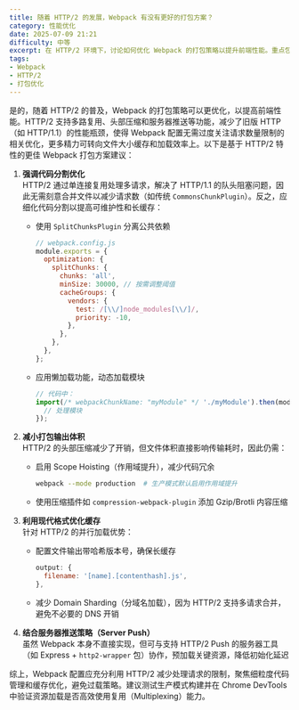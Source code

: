 ```yaml
---
title: 随着 HTTP/2 的发展，Webpack 有没有更好的打包方案？
category: 性能优化
date: 2025-07-09 21:21
difficulty: 中等
excerpt: 在 HTTP/2 环境下，讨论如何优化 Webpack 的打包策略以提升前端性能。重点包括代码分割、文件压缩和资源加载方式的调整。
tags:
- Webpack
- HTTP/2
- 打包优化
---
```

是的，随着 HTTP/2 的普及，Webpack 的打包策略可以更优化，以提高前端性能。HTTP/2 支持多路复用、头部压缩和服务器推送等功能，减少了旧版 HTTP（如 HTTP/1.1）的性能瓶颈，使得 Webpack 配置无需过度关注请求数量限制的相关优化，更多精力可转向文件大小缓存和加载效率上。以下是基于 HTTP/2 特性的更佳 Webpack 打包方案建议：  

1. **强调代码分割优化**  
   HTTP/2 通过单连接复用处理多请求，解决了 HTTP/1.1 的队头阻塞问题，因此无需刻意合并文件以减少请求数（如传统 `CommonsChunkPlugin`）。反之，应细化代码分割以提高可维护性和长缓存：  
   - 使用 `SplitChunksPlugin` 分离公共依赖  
     ```javascript  
     // webpack.config.js  
     module.exports = {  
       optimization: {  
         splitChunks: {  
           chunks: 'all',  
           minSize: 30000, // 按需调整阈值  
           cacheGroups: {  
             vendors: {  
               test: /[\\/]node_modules[\\/]/,  
               priority: -10,  
             },  
           },  
         },  
       },  
     };  
     ```  
   - 应用懒加载功能，动态加载模块  
     ```javascript  
     // 代码中：  
     import(/* webpackChunkName: "myModule" */ './myModule').then(module => {  
       // 处理模块  
     });  
     ```  

2. **减小打包输出体积**  
   HTTP/2 的头部压缩减少了开销，但文件体积直接影响传输耗时，因此仍需：  
   - 启用 Scope Hoisting（作用域提升），减少代码冗余  
     ```bash  
     webpack --mode production  # 生产模式默认启用作用域提升  
     ```  
   - 使用压缩插件如 `compression-webpack-plugin` 添加 Gzip/Brotli 内容压缩  

3. **利用现代格式优化缓存**  
   针对 HTTP/2 的并行加载优势：  
   - 配置文件输出带哈希版本号，确保长缓存  
     ```javascript  
     output: {  
       filename: '[name].[contenthash].js',  
     },  
     ```  
   - 减少 Domain Sharding（分域名加载），因为 HTTP/2 支持多请求合并，避免不必要的 DNS 开销  

4. **结合服务器推送策略（Server Push）**  
   虽然 Webpack 本身不直接实现，但可与支持 HTTP/2 Push 的服务器工具（如 Express + `http2-wrapper` 包）协作，预加载关键资源，降低初始化延迟  

综上，Webpack 配置应充分利用 HTTP/2 减少处理请求的限制，聚焦细粒度代码管理和缓存优化，避免过载策略。建议测试生产模式构建并在 Chrome DevTools 中验证资源加载是否高效使用复用（Multiplexing）能力。
